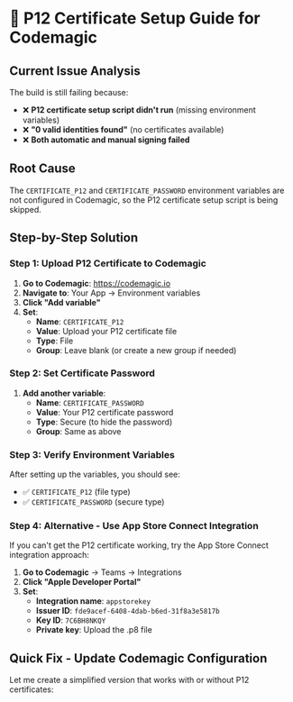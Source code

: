 # 🔐 P12 Certificate Setup Guide for Codemagic

## **Current Issue Analysis**
The build is still failing because:
- ❌ **P12 certificate setup script didn't run** (missing environment variables)
- ❌ **"0 valid identities found"** (no certificates available)
- ❌ **Both automatic and manual signing failed**

## **Root Cause**
The `CERTIFICATE_P12` and `CERTIFICATE_PASSWORD` environment variables are not configured in Codemagic, so the P12 certificate setup script is being skipped.

## **Step-by-Step Solution**

### **Step 1: Upload P12 Certificate to Codemagic**

1. **Go to Codemagic**: https://codemagic.io
2. **Navigate to**: Your App → Environment variables
3. **Click "Add variable"**
4. **Set**:
   - **Name**: `CERTIFICATE_P12`
   - **Value**: Upload your P12 certificate file
   - **Type**: File
   - **Group**: Leave blank (or create a new group if needed)

### **Step 2: Set Certificate Password**

1. **Add another variable**:
   - **Name**: `CERTIFICATE_PASSWORD`
   - **Value**: Your P12 certificate password
   - **Type**: Secure (to hide the password)
   - **Group**: Same as above

### **Step 3: Verify Environment Variables**

After setting up the variables, you should see:
- ✅ `CERTIFICATE_P12` (file type)
- ✅ `CERTIFICATE_PASSWORD` (secure type)

### **Step 4: Alternative - Use App Store Connect Integration**

If you can't get the P12 certificate working, try the App Store Connect integration approach:

1. **Go to Codemagic** → Teams → Integrations
2. **Click "Apple Developer Portal"**
3. **Set**:
   - **Integration name**: `appstorekey`
   - **Issuer ID**: `fde9acef-6408-4dab-b6ed-31f8a3e5817b`
   - **Key ID**: `7C6BH8NKQY`
   - **Private key**: Upload the .p8 file

## **Quick Fix - Update Codemagic Configuration**

Let me create a simplified version that works with or without P12 certificates:
